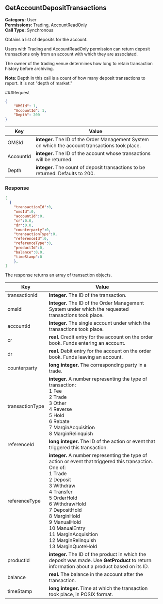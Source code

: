 ## GetAccountDepositTransactions

**Category:** User<br />**Permissions:** Trading, AccountReadOnly<br />**Call Type:** Synchronous

Obtains a list of deposits for the account.

Users with Trading and AccountReadOnly permission can return deposit transactions only from an account with which they are associated.

The owner of the trading venue determines how long to retain transaction history before archiving.

<aside class="notice"><strong>Note: </strong>Depth in this call is a count of how many deposit transactions to report. It is not "depth of market."</aside> 

###Request

```json
{
    "OMSId": 1,
    "AccountId": 1,
    "Depth": 200
}
```

| Key       | Value                                                        |
| --------- | ------------------------------------------------------------ |
| OMSId     | **integer.** The ID of the Order Management System on which the account transactions took place. |
| AccountId | **integer.** The ID of the account whose transactions will be returned. |
| Depth     | **integer.** The count of deposit transactions to be returned. Defaults to 200. |

### Response

```json
[
  {
    "transactionId":0,
    "omsId":0,
    "accountId":0,
    "cr":0.0,
    "dr":0.0,
    "counterparty":0,
    "transactionType":0,
    "referenceId":0,
    "referenceType":0,
    "productId":0,
    "balance":0.0,
    "timeStamp":0
    },
]
```

The response returns an array of transaction objects.

| Key             | Value                                                        |
| --------------- | ------------------------------------------------------------ |
| transactionId   | **Integer.** The ID of the transaction.                      |
| omsId           | **Integer.** The ID of the Order Management System under which the requested transactions took place. |
| accountId       | **Integer.** The single account under which the transactions took place. |
| cr              | **real.** Credit entry for the account on the order book. Funds entering an account. |
| dr              | **real.** Debit entry for the account on the order book. Funds leaving an account. |
| counterparty    | **long integer.** The corresponding party in a trade.        |
| transactionType | **integer.** A number representing the type of transaction:<br />1 Fee<br />2 Trade<br />3 Other<br />4 Reverse<br />5 Hold<br />6 Rebate<br />7 MarginAcquisition<br />8 MarginRelinquish |
| referenceId     | **long integer.** The ID of the action or event that triggered this transaction. |
| referenceType   | **integer.** A number representing the type of action or event that triggered this transaction. One of:<br />1 Trade<br />2 Deposit<br />3 Withdraw<br />4 Transfer<br />5 OrderHold<br />6 WithdrawHold<br />7 DepositHold<br />8 MarginHold<br />9 ManualHold<br />10 ManualEntry<br />11 MarginAcquisition<br />12 MarginRelinquish<br />13 MarginQuoteHold |
| productId       | **integer.** The ID of the product in which the deposit was made. Use **GetProduct** to return information about a product based on its ID. |
| balance         | **real.** The balance in the account after the transaction.  |
| timeStamp       | **long integer.** Time at which the transaction took place, in POSIX format. |
